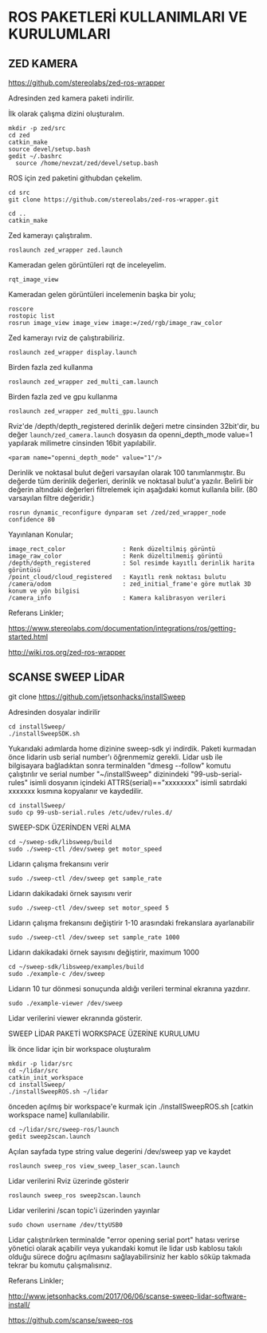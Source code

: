 # ROS PAKETLERİ KULLANIMLARI VE KURULUMLARI

## ZED KAMERA
https://github.com/stereolabs/zed-ros-wrapper

Adresinden zed kamera paketi indirilir.

İlk olarak çalışma dizini oluşturalım.

    mkdir -p zed/src
    cd zed
    catkin_make
    source devel/setup.bash
    gedit ~/.bashrc
      source /home/nevzat/zed/devel/setup.bash
 
ROS için zed paketini githubdan çekelim.

    cd src
    git clone https://github.com/stereolabs/zed-ros-wrapper.git
    
    cd ..
    catkin_make

Zed kamerayı çalıştıralım.
 
    roslaunch zed_wrapper zed.launch

Kameradan gelen görüntüleri rqt de inceleyelim.

    rqt_image_view

Kameradan gelen görüntüleri incelemenin başka bir yolu;
   
    roscore
    rostopic list
    rosrun image_view image_view image:=/zed/rgb/image_raw_color
    
Zed kamerayı rviz de çalıştırabiliriz.
 
    roslaunch zed_wrapper display.launch

Birden fazla zed kullanma

    roslaunch zed_wrapper zed_multi_cam.launch

Birden fazla zed ve gpu kullanma

    roslaunch zed_wrapper zed_multi_gpu.launch
    
Rviz'de /depth/depth_registered derinlik değeri metre cinsinden 32bit'dir, bu değer `launch/zed_camera.launch` dosyasın da 
openni_depth_mode value=1 yapılarak milimetre cinsinden 16bit yapılabilir.

    <param name="openni_depth_mode" value="1"/>
  
Derinlik ve noktasal bulut değeri varsayılan olarak 100 tanımlanmıştır. Bu değerde tüm derinlik değerleri, derinlik ve noktasal bulut'a yazılır. Belirli bir değerin altındaki değerleri filtrelemek için aşağıdaki komut kullanıla bilir. (80 varsayılan filtre değeridir.)
  
    rosrun dynamic_reconfigure dynparam set /zed/zed_wrapper_node confidence 80    
   
Yayınlanan Konular;

    image_rect_color                : Renk düzeltilmiş görüntü
    image_raw_color                 : Renk düzeltilmemiş görüntü
    /depth/depth_registered         : Sol resimde kayıtlı derinlik harita görüntüsü
    /point_cloud/cloud_registered   : Kayıtlı renk noktası bulutu
    /camera/odom                    : zed_initial_frame'e göre mutlak 3D konum ve yön bilgisi
    /camera_info                    : Kamera kalibrasyon verileri

Referans Linkler;

https://www.stereolabs.com/documentation/integrations/ros/getting-started.html

http://wiki.ros.org/zed-ros-wrapper

## SCANSE SWEEP LİDAR

git clone https://github.com/jetsonhacks/installSweep

Adresinden dosyalar indirilir

    cd installSweep/
    ./installSweepSDK.sh
Yukarıdaki adımlarda home dizinine sweep-sdk yi indirdik. Paketi kurmadan önce lidarin usb serial number'ı öğrenmemiz gerekli. Lidar usb ile bilgisayara bağladıktan sonra terminalden "dmesg --follow"  komutu çalıştırılır ve serial number 
"~/installSweep" dizinindeki "99-usb-serial-rules" isimli dosyanın içindeki ATTRS(serial)=="xxxxxxxx" isimli satırdaki xxxxxxx kısmına kopyalanır ve kaydedilir.

    cd installSweep/
    sudo cp 99-usb-serial.rules /etc/udev/rules.d/
SWEEP-SDK ÜZERİNDEN VERİ ALMA

    cd ~/sweep-sdk/libsweep/build
    sudo ./sweep-ctl /dev/sweep get motor_speed
Lidarın çalışma frekansını verir

    sudo ./sweep-ctl /dev/sweep get sample_rate
Lidarın dakikadaki örnek sayısını verir

    sudo ./sweep-ctl /dev/sweep set motor_speed 5
Lidarın çalışma frekansını değiştirir 1-10 arasındaki frekanslara ayarlanabilir

    sudo ./sweep-ctl /dev/sweep set sample_rate 1000
Lidarın dakikadaki örnek sayısını değiştirir, maximum 1000

    cd ~/sweep-sdk/libsweep/examples/build
    sudo ./example-c /dev/sweep
Lidarın 10 tur dönmesi sonuçunda aldığı verileri terminal ekranına yazdırır.

    sudo ./example-viewer /dev/sweep
Lidar verilerini viewer ekranında gösterir.

SWEEP LİDAR PAKETİ WORKSPACE ÜZERİNE KURULUMU

İlk önce lidar için bir workspace oluşturalım 

    mkdir -p lidar/src
    cd ~/lidar/src
    catkin_init_workspace
    cd installSweep/
    ./installSweepROS.sh ~/lidar
önceden açılmış bir workspace'e kurmak için ./installSweepROS.sh [catkin workspace name] kullanılabilir.

    cd ~/lidar/src/sweep-ros/launch
    gedit sweep2scan.launch
Açılan sayfada type string value degerini /dev/sweep yap ve kaydet

    roslaunch sweep_ros view_sweep_laser_scan.launch
    
Lidar verilerini Rviz üzerinde gösterir

    roslaunch sweep_ros sweep2scan.launch
Lidar verilerini /scan topic'i üzerinden yayınlar

    sudo chown username /dev/ttyUSB0
Lidar çalıştırılırken terminalde "error opening serial port" hatası verirse yönetici olarak açabilir veya yukarıdaki komut ile lidar usb kablosu takılı olduğu sürece doğru açılmasını sağlayabilirsiniz her kablo söküp takmada tekrar bu komutu çalışmalısınız.

Referans Linkler;

http://www.jetsonhacks.com/2017/06/06/scanse-sweep-lidar-software-install/

https://github.com/scanse/sweep-ros
    

